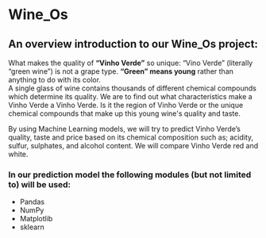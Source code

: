 # Wine_Os

## An overview introduction to our Wine_Os project:
What makes the quality of **“Vinho Verde”** so unique:
“Vino Verde” (literally “green wine”) is not a grape type. **“Green” means young** rather than anything to do with its color.  
A single glass of wine contains thousands of different chemical compounds which determine its quality. We are to find out what characteristics make a Vinho Verde a Vinho Verde.  Is it the region of Vinho Verde or the unique chemical compounds that make up this young wine's quality and taste.

By using Machine Learning models, we will try to predict Vinho Verde’s quality, taste and price based on its chemical composition such as; acidity, sulfur, sulphates, and alcohol content.  We will compare Vinho Verde red and white. 

### In our prediction model the following modules (but not limited to) will be used:
- Pandas
- NumPy
- Matplotlib
- sklearn

